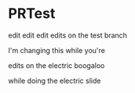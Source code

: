 # PRTest
edit edit edit
edits on the test branch

I'm changing this while you're 


edits on the electric boogaloo


while doing the electric slide
